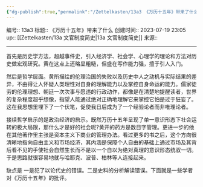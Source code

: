 ```yaml
---
{"dg-publish":true,"permalink":"/Zettelkasten/13a3 《万历十五年》带来了什么/","dgPassFrontmatter":true}
---
```


编号:: 13a3
标题:: 《万历十五年》带来了什么
创建时间:: 2023-07-19 23:05
up:: [[Zettelkasten/13a 文官制度简史\|13a 文官制度简史]]
来源:: 

---
首先是历史学方法，超越事件史，引入经济学、社会学、心理学的理论和方法对历史做宏观研究。黄在这点上还略显粗糙，但盛在写作能力强，擅于引人入门。

然后是哲学层面。黄所描绘的伦理治国的失败以及历史中人之动机与实际结果的差异，不由得让人怀疑人类理性对自身的理解能力以及掌控自身命运的能力。儒家徒劳的伦理理想、朝廷一次次事与愿违的行政动作，都像是在清楚地提醒读者，世界的复杂程度超乎想像，指望人能通过绝对正确地理解它来掌控它怕是过于狂妄了。这在我思想里埋下了一个伏笔，促使我日后成为了一个经验论者而非唯理论者。

接续哲学启示的是政治经济的启示。既然万历十五年呈现了单一意识形态下社会运转的极大局限，那什么才是好的社会呢?黄开的药方是数目字管理。更进一步的他在其他著作里主张是资本主义下商业的管理办法。看过更多的书之后，这个方向很清晰地指向自由主义和市场经济，其内涵是保障个人自由的基础上通过市场及其背后看不见的手使社会自然生长而不是以一个自以为绝对真理的意识形态统驭一切。于是思路就很容易地就与哈耶克、波普、柏林等人连接起来。

缺点是
一是犯了以论代史的错误。二是史料的分析解读错误。下面就是一些学者对《万历十五年》的批评。

